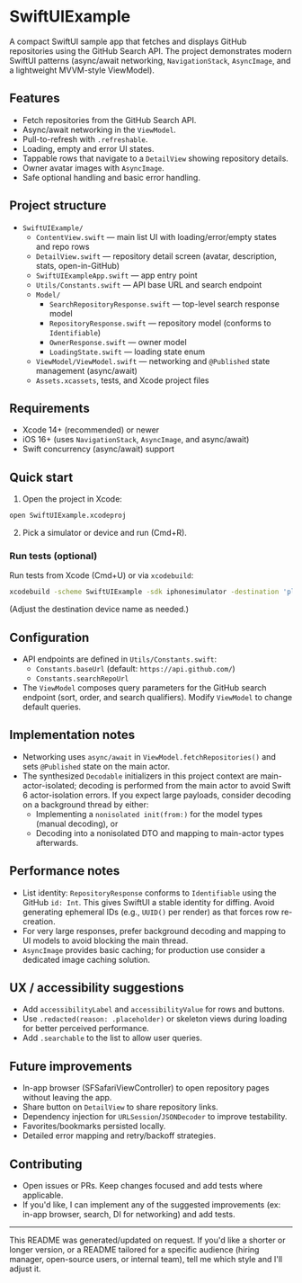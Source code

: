 # SwiftUIExample

A compact SwiftUI sample app that fetches and displays GitHub repositories using the GitHub Search API. The project demonstrates modern SwiftUI patterns (async/await networking, `NavigationStack`, `AsyncImage`, and a lightweight MVVM-style ViewModel).

## Features
- Fetch repositories from the GitHub Search API.
- Async/await networking in the `ViewModel`.
- Pull-to-refresh with `.refreshable`.
- Loading, empty and error UI states.
- Tappable rows that navigate to a `DetailView` showing repository details.
- Owner avatar images with `AsyncImage`.
- Safe optional handling and basic error handling.

## Project structure
- `SwiftUIExample/`
  - `ContentView.swift` — main list UI with loading/error/empty states and repo rows
  - `DetailView.swift` — repository detail screen (avatar, description, stats, open-in-GitHub)
  - `SwiftUIExampleApp.swift` — app entry point
  - `Utils/Constants.swift` — API base URL and search endpoint
  - `Model/`
    - `SearchRepositoryResponse.swift` — top-level search response model
    - `RepositoryResponse.swift` — repository model (conforms to `Identifiable`)
    - `OwnerResponse.swift` — owner model
    - `LoadingState.swift` — loading state enum
  - `ViewModel/ViewModel.swift` — networking and `@Published` state management (async/await)
  - `Assets.xcassets`, tests, and Xcode project files

## Requirements
- Xcode 14+ (recommended) or newer
- iOS 16+ (uses `NavigationStack`, `AsyncImage`, and async/await)
- Swift concurrency (async/await) support

## Quick start
1. Open the project in Xcode:

```bash
open SwiftUIExample.xcodeproj
```

2. Pick a simulator or device and run (Cmd+R).

### Run tests (optional)
Run tests from Xcode (Cmd+U) or via `xcodebuild`:

```bash
xcodebuild -scheme SwiftUIExample -sdk iphonesimulator -destination 'platform=iOS Simulator,name=iPhone 14' test
```

(Adjust the destination device name as needed.)

## Configuration
- API endpoints are defined in `Utils/Constants.swift`:
  - `Constants.baseUrl` (default: `https://api.github.com/`)
  - `Constants.searchRepoUrl`
- The `ViewModel` composes query parameters for the GitHub search endpoint (sort, order, and search qualifiers). Modify `ViewModel` to change default queries.

## Implementation notes
- Networking uses `async/await` in `ViewModel.fetchRepositories()` and sets `@Published` state on the main actor.
- The synthesized `Decodable` initializers in this project context are main-actor-isolated; decoding is performed from the main actor to avoid Swift 6 actor-isolation errors. If you expect large payloads, consider decoding on a background thread by either:
  - Implementing a `nonisolated init(from:)` for the model types (manual decoding), or
  - Decoding into a nonisolated DTO and mapping to main-actor types afterwards.

## Performance notes
- List identity: `RepositoryResponse` conforms to `Identifiable` using the GitHub `id: Int`. This gives SwiftUI a stable identity for diffing. Avoid generating ephemeral IDs (e.g., `UUID()` per render) as that forces row re-creation.
- For very large responses, prefer background decoding and mapping to UI models to avoid blocking the main thread.
- `AsyncImage` provides basic caching; for production use consider a dedicated image caching solution.

## UX / accessibility suggestions
- Add `accessibilityLabel` and `accessibilityValue` for rows and buttons.
- Use `.redacted(reason: .placeholder)` or skeleton views during loading for better perceived performance.
- Add `.searchable` to the list to allow user queries.

## Future improvements
- In-app browser (SFSafariViewController) to open repository pages without leaving the app.
- Share button on `DetailView` to share repository links.
- Dependency injection for `URLSession`/`JSONDecoder` to improve testability.
- Favorites/bookmarks persisted locally.
- Detailed error mapping and retry/backoff strategies.

## Contributing
- Open issues or PRs. Keep changes focused and add tests where applicable.
- If you'd like, I can implement any of the suggested improvements (ex: in-app browser, search, DI for networking) and add tests.

---

This README was generated/updated on request. If you'd like a shorter or longer version, or a README tailored for a specific audience (hiring manager, open-source users, or internal team), tell me which style and I'll adjust it.
